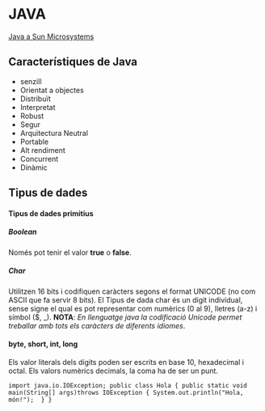 # JAVA

[Java a Sun Microsystems](http://java.sun.com/)
## Característiques de Java
- senzill
- Orientat a objectes
- Distribuït
- Interpretat
- Robust
- Segur
- Arquitectura Neutral
- Portable
- Alt rendiment
- Concurrent
- Dinàmic

## Tipus de dades
#### Tipus de dades primitius
##### Boolean
Només pot tenir el valor **true** o **false**.
##### Char
Utilitzen 16 bits i codifiquen caràcters segons el format UNICODE (no com ASCII que fa servir 8 bits). El Tipus de dada char és un dígit individual, sense signe el qual es pot representar com numèrics (0 al 9), lletres (a-z) i símbol ($, _). **NOTA**: _En llenguatge java la codificació Unicode permet treballar amb tots els caràcters de diferents idiomes_.
#### byte, short, int, long
Els valor literals dels dígits poden ser escrits en base 10, hexadecimal i octal. Els valors numèrics decimals, la coma ha de ser un punt.

`import java.io.IOException;
public class Hola {
 public static void main(String[] args)throws IOException {
 System.out.println("Hola, món!"); 
 }
}`
